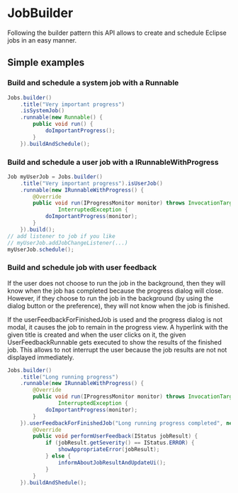 JobBuilder
==========

Following the builder pattern this API allows to create and schedule Eclipse jobs in an easy manner.

## Simple examples

### Build and schedule a system job with a Runnable
```java
Jobs.builder()
	.title("Very important progress")
	.isSystemJob()
	.runnable(new Runnable() {
		public void run() {
			doImportantProgress();
		}
	}).buildAndSchedule();
```

### Build and schedule a user job with a IRunnableWithProgress
```java
Job myUserJob = Jobs.builder()
	.title("Very important progress").isUserJob()
	.runnable(new IRunnableWithProgress() {
		@Override
		public void run(IProgressMonitor monitor) throws InvocationTargetException,
				InterruptedException {
			doImportantProgress(monitor);
		}
	}).build();
// add listener to job if you like
// myUserJob.addJobChangeListener(...)
myUserJob.schedule();
```

### Build and schedule job with user feedback

If the user does not choose to run the job in the background, then they will know
when the job has completed because the progress dialog will close.
However, if they choose to run the job in the background
(by using the dialog button or the preference), they will not know when
the job is finished.

If the userFeedbackForFinishedJob is used and the progress dialog is not modal,
it causes the job to remain in the progress view. A hyperlink with the given title
is created and when the user clicks on it, the given UserFeedbackRunnable gets
executed to show the results of the finished job. This allows to not interrupt the
user because the job results are not not displayed immediately.

```java
Jobs.builder()
	.title("Long running progress")
	.runnable(new IRunnableWithProgress() {
		@Override
		public void run(IProgressMonitor monitor) throws InvocationTargetException,
				InterruptedException {
			doImportantProgress(monitor);
		}
	}).userFeedbackForFinishedJob("Long running progress completed", new UserFeedbackRunnable() {
		@Override
		public void performUserFeedback(IStatus jobResult) {
			if (jobResult.getSeverity() == IStatus.ERROR) {
				showAppropriateError(jobResult);
			} else {
				informAboutJobResultAndUpdateUi();
			}
		}
	}).buildAndShedule();
```
